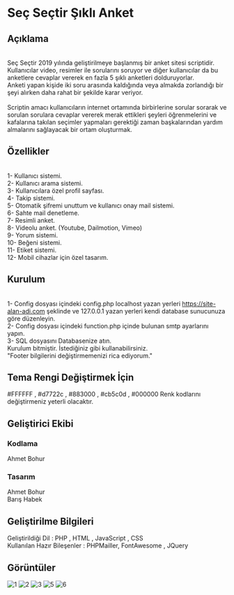 # Seç Seçtir Şıklı Anket 
## Açıklama
<br> Seç Seçtir 2019 yılında geliştirilmeye başlanmış bir anket sitesi scriptidir. 
<br> Kullanıcılar video, resimler ile sorularını soruyor ve diğer kullanıcılar da bu anketlere cevaplar vererek en fazla 5 şıklı anketleri dolduruyorlar.
<br> Anketi yapan kişide iki soru arasında kaldığında veya almakda zorlandığı bir şeyi alırken daha rahat bir şekilde karar veriyor.
<br> <br> Scriptin amacı kullanıcıların internet ortamında birbirlerine sorular sorarak ve sorulan sorulara cevaplar vererek merak ettikleri şeyleri öğrenmelerini ve kafalarına takılan seçimler yapmaları gerektiği zaman başkalarından yardım almalarını sağlayacak bir ortam oluşturmak.

## Özellikler
<br> 1- Kullanıcı sistemi.
<br> 2- Kullanıcı arama sistemi.
<br> 3- Kullanıcılara özel profil sayfası.
<br> 4- Takip sistemi.
<br> 5- Otomatik şifremi unuttum ve kullanıcı onay mail sistemi.
<br> 6- Sahte mail denetleme.
<br> 7- Resimli anket.
<br> 8- Videolu anket. (Youtube, Dailmotion, Vimeo)
<br> 9- Yorum sistemi.
<br> 10- Beğeni sistemi.
<br> 11- Etiket sistemi.
<br> 12- Mobil cihazlar için özel tasarım.

## Kurulum
<br> 1- Config dosyası içindeki config.php localhost yazan yerleri https://site-alan-adi.com şeklinde ve 127.0.0.1 yazan yerleri kendi database sunucunuza göre düzenleyin.
<br> 2- Config dosyası içindeki function.php içinde bulunan smtp ayarlarını yapın.
<br> 3- SQL dosyasını Databasenize atın.
<br> Kurulum bitmiştir. İstediğiniz gibi kullanabilirsiniz. 
<br> "Footer bilgilerini değiştirmemenizi rica ediyorum."

## Tema Rengi Değiştirmek İçin
#FFFFFF , #d7722c , #883000 , #cb5c0d , #000000 Renk kodlarını değiştirmeniz yeterli olacaktır.

## Geliştirici Ekibi
### Kodlama
Ahmet Bohur

### Tasarım
Ahmet Bohur <br>
Barış Habek

## Geliştirilme Bilgileri
Geliştirildiği Dil : PHP , HTML , JavaScript , CSS <br>
Kullanılan Hazır Bileşenler : PHPMailler, FontAwesome , JQuery

## Görüntüler
![1](https://user-images.githubusercontent.com/6907029/65998938-0ec46700-e4a5-11e9-9f68-9767e657f4e8.PNG)
![2](https://user-images.githubusercontent.com/6907029/65998939-0ec46700-e4a5-11e9-82a2-9f0c8371040b.PNG)
![3](https://user-images.githubusercontent.com/6907029/65998940-0ec46700-e4a5-11e9-9a62-321b882604ae.PNG)
![5](https://user-images.githubusercontent.com/6907029/65998941-0f5cfd80-e4a5-11e9-89c4-3f0a9f697a4e.PNG)
![6](https://user-images.githubusercontent.com/6907029/65998942-0f5cfd80-e4a5-11e9-82aa-8b572b01bc69.PNG)

